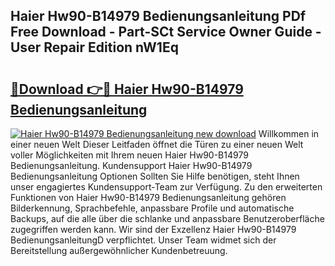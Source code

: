 ## Haier Hw90-B14979 Bedienungsanleitung PDf Free Download - Part-SCt Service Owner Guide - User Repair Edition nW1Eq

# <h2><a href="http://df4ugz.blite.top/?on=Haier+Hw90-B14979+Bedienungsanleitung">🔗Download 👉🔴 Haier Hw90-B14979 Bedienungsanleitung</a></h2>

[![Haier Hw90-B14979 Bedienungsanleitung new download](https://i.imgur.com/lujVjoI.png)](http://df4ugz.blite.top/?on=Haier+Hw90-B14979+Bedienungsanleitung)
Willkommen in einer neuen Welt Dieser Leitfaden öffnet die Türen zu einer neuen Welt voller Möglichkeiten mit Ihrem neuen Haier Hw90-B14979 Bedienungsanleitung. Kundensupport Haier Hw90-B14979 Bedienungsanleitung Optionen Sollten Sie Hilfe benötigen, steht Ihnen unser engagiertes Kundensupport-Team zur Verfügung. Zu den erweiterten Funktionen von Haier Hw90-B14979 Bedienungsanleitung gehören Bilderkennung, Sprachbefehle, anpassbare Profile und automatische Backups, auf die alle über die schlanke und anpassbare Benutzeroberfläche zugegriffen werden kann. Wir sind der Exzellenz Haier Hw90-B14979 BedienungsanleitungD verpflichtet. Unser Team widmet sich der Bereitstellung außergewöhnlicher Kundenbetreuung.
